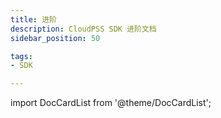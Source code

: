 ```yaml
---
title: 进阶
description: CloudPSS SDK 进阶文档
sidebar_position: 50

tags:
- SDK

---
```


import DocCardList from '@theme/DocCardList';

<DocCardList />